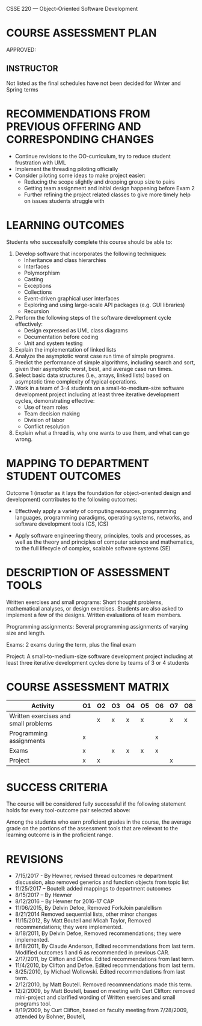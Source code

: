 CSSE 220 — Object-Oriented Software Development

# COURSE ASSESSMENT PLAN

APPROVED:

## INSTRUCTOR

Not listed as the final schedules have not been decided for Winter and
Spring terms

# RECOMMENDATIONS FROM PREVIOUS OFFERING AND CORRESPONDING CHANGES

* Continue revisions to the OO-curriculum, try to reduce student
  frustration with UML
* Implement the threading piloting officially
* Consider piloting some ideas to make project easier:
  - Reducing the scope slightly and dropping group size to pairs
  - Getting team assignment and initial design happening before Exam 2
  - Further refining the project related classes to give more timely
    help on issues students struggle with


# LEARNING OUTCOMES

Students who successfully complete this course should be able to:

1. Develop software that incorporates the following techniques:
   - Inheritance and class hierarchies
   - Interfaces
   - Polymorphism
   - Casting
   - Exceptions
   - Collections
   - Event-driven graphical user interfaces
   - Exploring and using large-scale API packages (e.g. GUI libraries)
   - Recursion
2. Perform the following steps of the software development cycle effectively:
   - Design expressed as UML class diagrams
   - Documentation before coding
   - Unit and system testing
3. Explain the implementation of linked lists
4. Analyze the asymptotic worst case run time of simple programs.
5. Predict the performance of simple algorithms, including search and
   sort, given their asymptotic worst, best, and average case run
   times.  
6. Select basic data structures (i.e., arrays, linked lists) based on
   asymptotic time complexity of typical operations.
7. Work in a team of 3-4 students on a small-to-medium-size software
   development project including at least three iterative development
   cycles, demonstrating effective:
   - Use of team roles
   - Team decision making
   - Division of labor
   - Conflict resolution
8. Explain what a thread is, why one wants to use them, and what can
   go wrong.
   
# MAPPING TO DEPARTMENT STUDENT OUTCOMES

Outcome 1 (insofar as it lays the foundation for object-oriented
design and development) contributes to the following outcomes:

* Effectively apply a variety of computing resources, programming
  languages, programming paradigms, operating systems, networks, and
  software development tools (CS, ICS)

* Apply software engineering theory, principles, tools and processes,
  as well as the theory and principles of computer science and
  mathematics, to the full lifecycle of complex, scalable software
  systems (SE)


# DESCRIPTION OF ASSESSMENT TOOLS 

Written exercises and small programs: Short thought problems,
mathematical analyses, or design exercises.  Students are also asked
to implement a few of the designs.  Written evaluations of team
members.

Programming assignments: Several programming assignments of varying
size and length.

Exams: 2 exams during the term, plus the final exam

Project: A small-to-medium-size software development project including
at least three iterative development cycles done by teams of 3 or 4
students

# COURSE ASSESSMENT MATRIX

| Activity                             | O1 | O2 | O3 | O4 | O5 | O6 | O7 | O8 |
|--------------------------------------|----|----|----|----|----|----|----|----|
| Written exercises and small problems |    | x  | x  | x  | x  |    | x  | x  |
| Programming assignments              | x  |    |    |    |    | x  |    |    |
| Exams                                | x  |    | x  | x  | x  | x  |    |    |
| Project                              | x  | x  |    |    |    |    | x  |    |
 
# SUCCESS CRITERIA

The course will be considered fully successful if the following
statement holds for every tool-outcome pair selected above:

Among the students who earn proficient grades in the course, the
average grade on the portions of the assessment tools that are
relevant to the learning outcome is in the proficient range.

# REVISIONS

* 7/15/2017 - By Hewner, revised thread outcomes re department
  discussion, also removed generics and function objects from topic
  list
* 11/25/2017 – Boutell: added mappings to department outcomes
* 8/15/2017 – By Hewner 
* 8/12/2016 – By Hewner for 2016-17 CAP
* 11/06/2015, By Delvin Defoe, Removed ForkJoin paralellism
* 8/21/2014 Removed sequential lists, other minor changes
* 11/15/2012, By Matt Boutell and Micah Taylor, Removed recommendations; they were implemented.
* 8/18/2011, By Delvin Defoe, Removed recommendations; they were implemented.
* 8/18/2011, By Claude Anderson, Edited recommendations from last
  term.  Modified outcomes 1 and 6 as recommended in previous CAR.
* 2/17/2011, by Clifton and Defoe. Edited recommendations from last term.
* 11/4/2010, by Clifton and Defoe. Edited recommendations from last term.
* 8/25/2010, by Michael Wollowski. Edited recommendations from last term.
* 2/12/2010, by Matt Boutell. Removed recommendations made this term.
* 12/2/2009, by Matt Boutell, based on meeting with Curt Clifton: removed mini-project and clarified wording of Written exercises and small programs tool.
* 8/19/2009, by Curt Clifton, based on faculty meeting from 7/28/2009, attended by Bohner, Boutell, 
